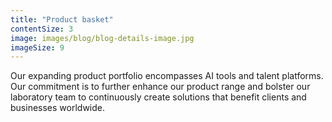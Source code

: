 ```yaml
---
title: "Product basket"
contentSize: 3
image: images/blog/blog-details-image.jpg
imageSize: 9
---
```


Our expanding product portfolio encompasses AI tools and talent platforms. Our commitment 
is to further enhance our product range and bolster our laboratory team to continuously
create solutions that benefit clients and businesses worldwide.
